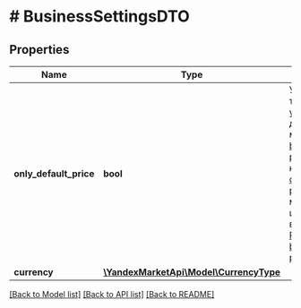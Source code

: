# # BusinessSettingsDTO

## Properties

Name | Type | Description | Notes
------------ | ------------- | ------------- | -------------
**only_default_price** | **bool** | Управление ценами на товары:  * &#x60;false&#x60; — можно установить цену, которая действует:   * во всех магазинах кабинета — [POST businesses/{businessId}/offer-prices/updates](../../reference/business-assortment/updateBusinessPrices.md);   * в конкретном магазине — [POST campaigns/{campaignId}/offer-prices/updates](../../reference/assortment/updatePrices.md). * &#x60;true&#x60; — можно установить только цену, которая действует во всех магазинах кабинета, — [POST businesses/{businessId}/offer-prices/updates](../../reference/business-assortment/updateBusinessPrices.md). | [optional]
**currency** | [**\YandexMarketApi\Model\CurrencyType**](CurrencyType.md) |  | [optional]

[[Back to Model list]](../../README.md#models) [[Back to API list]](../../README.md#endpoints) [[Back to README]](../../README.md)
